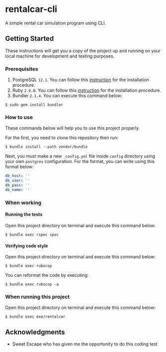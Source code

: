 # rentalcar-cli

A simple rental car simulation program using CLI.

## Getting Started

These instructions will get you a copy of the project up and running on your local machine for development and testing purposes.

### Prerequisites

1. PostgreSQL `12.1`. You can follow this [instruction](https://www.postgresql.org/docs/current/tutorial-install.html) for the installation procedure.
1. Ruby `2.6.0`. You can follow this [instruction](https://www.ruby-lang.org/en/documentation/installation/) for the installation procedure.
2. Bundler `2.1.4`. You can execute this command below:
```console
$ sudo gem install bundler
```

### How to use

These commands below will help you to use this project properly.

For the first, you need to clone this repository then run:

```console
$ bundle install --path vendor/bundle
```

Next, you must make a new `_config.yml` file inside `config` directory using your own `postgres` configuration. For the format, you can write using this format below:

```yml
db_host: ''
db_user: ''
db_pass: ''
db_name: ''
```

### When working

#### Running the tests

Open this project directory on terminal and execute this command below:

```console
$ bundle exec rspec spec
```

#### Verifying code style

Open this project directory on terminal and execute this command below:

```console
$ bundle exec rubocop 
```

You can reformat the code by executing:

```console
$ bundle exec rubocop -a
```

### When running this project

Open this project directory on terminal and execute this command below:

```console
$ bundle exec exe/rentalcar
```

## Acknowledgments

* Sweet Escape who has given me the opportunity to do this coding test
